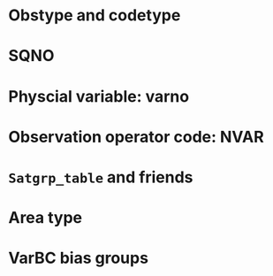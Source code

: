 # Obstype and codetype
# SQNO 
# Physcial variable: varno
# Observation operator code: NVAR
# `Satgrp_table` and friends
# Area type
# VarBC bias groups

